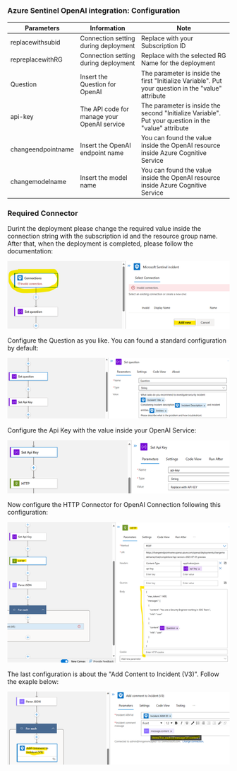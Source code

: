 <h3>Azure Sentinel OpenAI integration: Configuration</h3>
 
| **Parameters** | **Information** | **Note** |
| ------------- | ------------- | ------------- |
| replacewithsubid | Connection setting during deployment | Replace with your Subscription ID |
| repreplacewithRG | Connection setting during deployment | Replace with the selected RG Name for the deployment |
| Question  | Insert the Question for OpenAI  | The parameter is inside the first "Initialize Variable". Put your question in the "value" attribute |
| api-key | The API code for manage your OpenAI service | The parameter is inside the second "Initialize Variable". Put your question in the "value" attribute  |
| changeendpointname | Insert the OpenAI endpoint name | You can found the value inside the OpenAI resource inside Azure Cognitive Service |
| changemodelname | Insert the model name | You can found the value inside the OpenAI resource inside Azure Cognitive Service |

<h3>Required Connector</h3>

Durint the deployment please change the required value inside the connection string with the subscription id and the resource group name. After that, when the deployment is completed, please follow the documentation:

![Sentinel Connector](./images/sentinel_connection.png )

Configure the Question as you like. You can found a standard configuration by default:

![Sentinel Question](./images/sentinel_question.png)

Configure the Api Key with the value inside your OpenAI Service:

![Sentinel Apy Key](./images/api_key.png)

Now configure the HTTP Connector for OpenAI Connection following this configuration:

![Sentinel HTTP Connector](./images/http_connector.png)

The last configuration is about the "Add Content to Incident (V3)". Follow the exaple below:

![Sentinel Add Content](./images/add_content.png)




